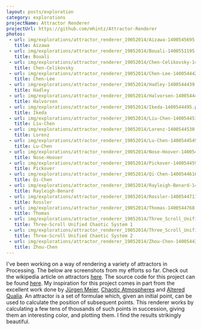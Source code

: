 ```yaml
---
layout: posts/exploration
category: explorations
projectName: Attractor Renderer
projectUrl: https://github.com/mhintz/Attractor-Renderer
photos:
 - url: img/explorations/attractor_renderer_19052014/Aizawa-1400545695.png
   title: Aizawa
 - url: img/explorations/attractor_renderer_19052014/Bouali-1400551195.png
   title: Bouali
 - url: img/explorations/attractor_renderer_19052014/Chen-Celikovsky-1400544394.png
   title: Chen-Celikovsky
 - url: img/explorations/attractor_renderer_19052014/Chen-Lee-1400544422.png
   title: Chen-Lee
 - url: img/explorations/attractor_renderer_19052014/Hadley-1400544439.png
   title: Hadley
 - url: img/explorations/attractor_renderer_19052014/Halvorsen-1400544462.png
   title: Halvorsen
 - url: img/explorations/attractor_renderer_19052014/Ikeda-1400544495.png
   title: Ikeda
 - url: img/explorations/attractor_renderer_19052014/Liu-Chen-1400544512.png
   title: Liu-Chen
 - url: img/explorations/attractor_renderer_19052014/Lorenz-1400544530.png
   title: Lorenz
 - url: img/explorations/attractor_renderer_19052014/Lu-Chen-1400544549.png
   title: Lu-Chen
 - url: img/explorations/attractor_renderer_19052014/Nose-Hoover-1400544583.png
   title: Nose-Hoover
 - url: img/explorations/attractor_renderer_19052014/Pickover-1400544598.png
   title: Pickover
 - url: img/explorations/attractor_renderer_19052014/Qi-Chen-1400544616.png
   title: Qi-Chen
 - url: img/explorations/attractor_renderer_19052014/Rayleigh-Benard-1400544644.png
   title: Rayleigh-Benard
 - url: img/explorations/attractor_renderer_19052014/Rossler-1400544711.png
   title: Rossler
 - url: img/explorations/attractor_renderer_19052014/Thomas-1400544768.png
   title: Thomas
 - url: img/explorations/attractor_renderer_19052014/Three_Scroll_Unified_Chaotic_System-1400544864.png
   title: Three-Scroll Unified Chaotic System 1
 - url: img/explorations/attractor_renderer_19052014/Three_Scroll_Unified_Chaotic_System_2-1400544978.png
   title: Three-Scroll Unified Chaotic System 2
 - url: img/explorations/attractor_renderer_19052014/Zhou-Chen-1400544352.png
   title: Zhou-Chen
---
```


I've been working on a way of rendering a variety of attractors in Processing. The below are screenshots from my efforts so far. Check out the wikipedia article on attractors <a href="http://en.wikipedia.org/wiki/Attractor" target="_blank">here</a>. The source code for this project can be found <a href="https://github.com/mhintz/Attractor-Renderer" target="_blank">here</a>. My inspiration for this project comes in part from the excellent work done by <a href="http://www.3d-meier.de/" target="_blank">Jürgen Meier</a>, <a href="http://chaoticatmospheres.com/125670/1204030/gallery/mathrules-strange-attractors" target="_blank">Chaotic Atmospheres</a> and <a href="http://alteredqualia.com/attractor" target="_blank">Altered Qualia</a>. An attractor is a set of formulae which, given an initial point, can be used to calculate the position of subsequent points. This renderer works by calculating a few tens of thousands of such points in succession, giving them an interesting color, and plotting them. I find the results strikingly beautiful.